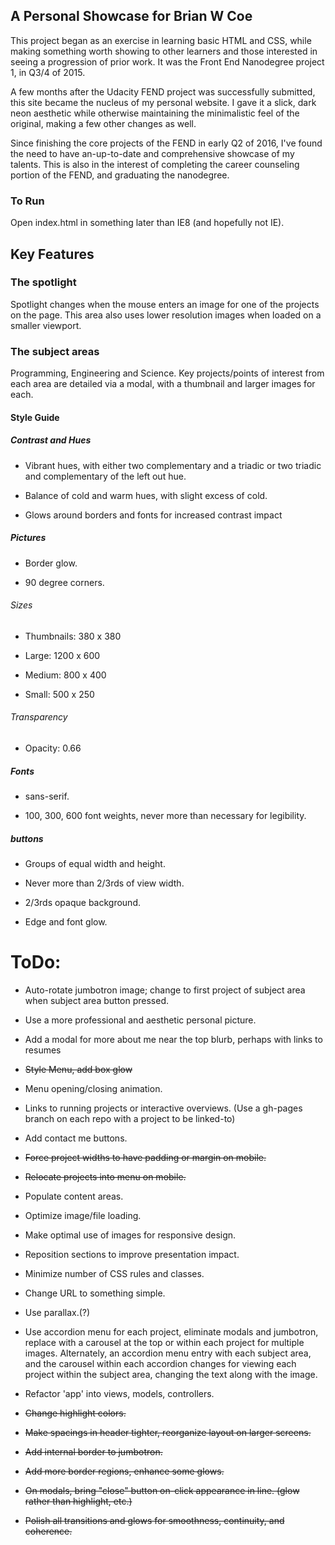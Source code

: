 ## A Personal Showcase for Brian W Coe

This project began as an exercise in learning basic HTML and CSS, while making something worth showing to other learners and those interested in seeing a progression of prior work. It was the Front End Nanodegree project 1, in Q3/4 of 2015.

A few months after the Udacity FEND project was successfully submitted, this site became the nucleus of my personal website. I gave it a slick, dark neon aesthetic while otherwise maintaining the minimalistic feel of the original, making a few other changes as well.

Since finishing the core projects of the FEND in early Q2 of 2016, I've found the need to have an-up-to-date and comprehensive showcase of my talents. This is also in the interest of completing the career counseling portion of the FEND, and graduating the nanodegree.

### To Run

Open index.html in something later than IE8 (and hopefully not IE).

## Key Features

### The spotlight

Spotlight changes when the mouse enters an image for one of the projects on the page. This area also uses lower resolution images when loaded on a smaller viewport.

### The subject areas

Programming, Engineering and Science. Key projects/points of interest from each area are detailed via a modal, with a thumbnail and larger images for each.

#### Style Guide

##### Contrast and Hues

- Vibrant hues, with either two complementary and a triadic or two triadic and complementary of the left out hue.

- Balance of cold and warm hues, with slight excess of cold.

- Glows around borders and fonts for increased contrast impact

##### Pictures

- Border glow.

- 90 degree corners.

###### Sizes

- Thumbnails: 380 x 380

- Large: 1200 x 600

- Medium: 800 x 400

- Small: 500 x 250

###### Transparency

- Opacity: 0.66

##### Fonts

- sans-serif.

- 100, 300, 600 font weights, never more than necessary for legibility.

##### buttons

- Groups of equal width and height.

- Never more than 2/3rds of view width.

- 2/3rds opaque background.

- Edge and font glow.

# ToDo:

- Auto-rotate jumbotron image; change to first project of subject area when subject area button pressed.

- Use a more professional and aesthetic personal picture.

- Add a modal for more about me near the top blurb, perhaps with links to resumes

- ~~Style Menu, add box glow~~

- Menu opening/closing animation.

- Links to running projects or interactive overviews. (Use a gh-pages branch on each repo with a project to be linked-to)

- Add contact me buttons.

- ~~Force project widths to have padding or margin on mobile.~~

- ~~Relocate projects into menu on mobile.~~

- Populate content areas.

- Optimize image/file loading.

- Make optimal use of images for responsive design.

- Reposition sections to improve presentation impact.

- Minimize number of CSS rules and classes.

- Change URL to something simple.

- Use parallax.(?)

- Use accordion menu for each project, eliminate modals and jumbotron, replace with a carousel at the top or within each project for multiple images. Alternately, an accordion menu entry with each subject area, and the carousel within each accordion changes for viewing each project within the subject area, changing the text along with the image.

- Refactor 'app' into views, models, controllers.

- ~~Change highlight colors.~~

- ~~Make spacings in header tighter, reorganize layout on larger screens.~~

- ~~Add internal border to jumbotron.~~

- ~~Add more border regions, enhance some glows.~~

- ~~On modals, bring "close" button on-click appearance in line. (glow rather than highlight, etc.)~~

- ~~Polish all transitions and glows for smoothness, continuity, and coherence.~~
